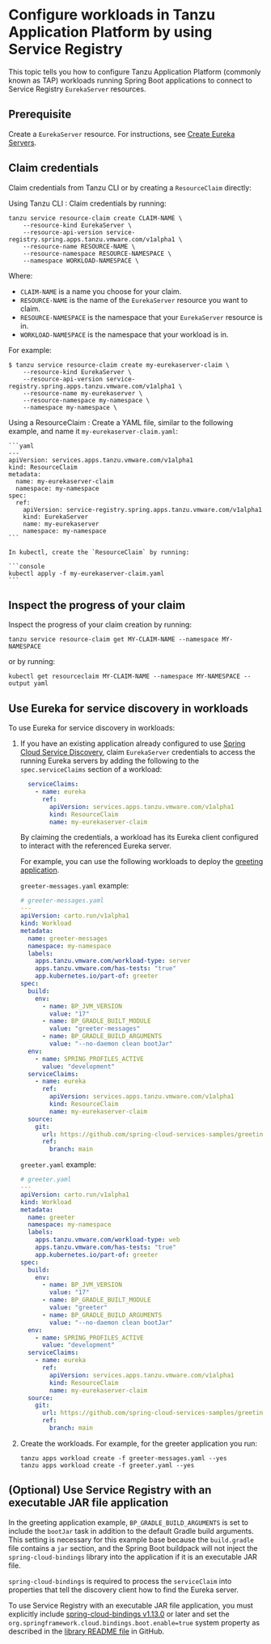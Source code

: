 # Configure workloads in Tanzu Application Platform by using Service Registry

This topic tells you how to configure Tanzu Application Platform (commonly known as TAP) workloads
running Spring Boot applications to connect to Service Registry `EurekaServer` resources.

## <a id='prereq'></a> Prerequisite

Create a `EurekaServer` resource. For instructions, see
[Create Eureka Servers](./configure-eureka-servers.hbs.md).

## <a id="claim-creds"></a> Claim credentials

Claim credentials from Tanzu CLI or by creating a `ResourceClaim` directly:

Using Tanzu CLI
: Claim credentials by running:

   ```console
   tanzu service resource-claim create CLAIM-NAME \
       --resource-kind EurekaServer \
       --resource-api-version service-registry.spring.apps.tanzu.vmware.com/v1alpha1 \
       --resource-name RESOURCE-NAME \
       --resource-namespace RESOURCE-NAMESPACE \
       --namespace WORKLOAD-NAMESPACE \
   ```

   Where:

   - `CLAIM-NAME` is a name you choose for your claim.
   - `RESOURCE-NAME` is the name of the `EurekaServer` resource you want to claim.
   - `RESOURCE-NAMESPACE` is the namespace that your `EurekaServer` resource is in.
   - `WORKLOAD-NAMESPACE` is the namespace that your workload is in.

   For example:

   ```console
   $ tanzu service resource-claim create my-eurekaserver-claim \
       --resource-kind EurekaServer \
       --resource-api-version service-registry.spring.apps.tanzu.vmware.com/v1alpha1 \
       --resource-name my-eurekaserver \
       --resource-namespace my-namespace \
       --namespace my-namespace \
   ```

Using a ResourceClaim
: Create a YAML file, similar to the following example, and name it `my-eurekaserver-claim.yaml`:

    ```yaml
    ---
    apiVersion: services.apps.tanzu.vmware.com/v1alpha1
    kind: ResourceClaim
    metadata:
      name: my-eurekaserver-claim
      namespace: my-namespace
    spec:
      ref:
        apiVersion: service-registry.spring.apps.tanzu.vmware.com/v1alpha1
        kind: EurekaServer
        name: my-eurekaserver
        namespace: my-namespace
    ```

    In kubectl, create the `ResourceClaim` by running:

    ```console
    kubectl apply -f my-eurekaserver-claim.yaml
    ```

## <a id="inspect"></a> Inspect the progress of your claim

Inspect the progress of your claim creation by running:

```console
tanzu service resource-claim get MY-CLAIM-NAME --namespace MY-NAMESPACE
```

or by running:

```console
kubectl get resourceclaim MY-CLAIM-NAME --namespace MY-NAMESPACE --output yaml
```

## <a id="inspect"></a> Use Eureka for service discovery in workloads

To use Eureka for service discovery in workloads:

1. If you have an existing application already configured to use
   [Spring Cloud Service Discovery](https://cloud.spring.io/spring-cloud-netflix/reference/html/#service-discovery-eureka-clients),
   claim `EurekaServer` credentials to access the running Eureka servers by adding the following to
   the `spec.serviceClaims` section of a workload:

    ```yaml
      serviceClaims:
        - name: eureka
          ref:
            apiVersion: services.apps.tanzu.vmware.com/v1alpha1
            kind: ResourceClaim
            name: my-eurekaserver-claim
    ```

   By claiming the credentials, a workload has its Eureka client configured to interact with the
   referenced Eureka server.

   For example, you can use the following workloads to deploy the
   [greeting application](https://github.com/spring-cloud-services-samples/greeting).

   `greeter-messages.yaml` example:

    ```yaml
    # greeter-messages.yaml
    ---
    apiVersion: carto.run/v1alpha1
    kind: Workload
    metadata:
      name: greeter-messages
      namespace: my-namespace
      labels:
        apps.tanzu.vmware.com/workload-type: server
        apps.tanzu.vmware.com/has-tests: "true"
        app.kubernetes.io/part-of: greeter
    spec:
      build:
        env:
          - name: BP_JVM_VERSION
            value: "17"
          - name: BP_GRADLE_BUILT_MODULE
            value: "greeter-messages"
          - name: BP_GRADLE_BUILD_ARGUMENTS
            value: "--no-daemon clean bootJar"
      env:
        - name: SPRING_PROFILES_ACTIVE
          value: "development"
      serviceClaims:
        - name: eureka
          ref:
            apiVersion: services.apps.tanzu.vmware.com/v1alpha1
            kind: ResourceClaim
            name: my-eurekaserver-claim
      source:
        git:
          url: https://github.com/spring-cloud-services-samples/greeting
          ref:
            branch: main
    ```

   `greeter.yaml` example:

    ```yaml
    # greeter.yaml
    ---
    apiVersion: carto.run/v1alpha1
    kind: Workload
    metadata:
      name: greeter
      namespace: my-namespace
      labels:
        apps.tanzu.vmware.com/workload-type: web
        apps.tanzu.vmware.com/has-tests: "true"
        app.kubernetes.io/part-of: greeter
    spec:
      build:
        env:
          - name: BP_JVM_VERSION
            value: "17"
          - name: BP_GRADLE_BUILT_MODULE
            value: "greeter"
          - name: BP_GRADLE_BUILD_ARGUMENTS
            value: "--no-daemon clean bootJar"
      env:
        - name: SPRING_PROFILES_ACTIVE
          value: "development"
      serviceClaims:
        - name: eureka
          ref:
            apiVersion: services.apps.tanzu.vmware.com/v1alpha1
            kind: ResourceClaim
            name: my-eurekaserver-claim
      source:
        git:
          url: https://github.com/spring-cloud-services-samples/greeting
          ref:
            branch: main
    ```

2. Create the workloads. For example, for the greeter application you run:

   ```console
   tanzu apps workload create -f greeter-messages.yaml --yes
   tanzu apps workload create -f greeter.yaml --yes
   ```

## <a id="exec-jar-file-app"></a> (Optional) Use Service Registry with an executable JAR file application

In the greeting application example, `BP_GRADLE_BUILD_ARGUMENTS` is set to include the `bootJar`
task in addition to the default Gradle build arguments. This setting is necessary for this example
base because the `build.gradle` file contains a `jar` section, and the Spring Boot buildpack will
not inject the `spring-cloud-bindings` library into the application if it is an executable JAR file.

`spring-cloud-bindings` is required to process the `serviceClaim` into properties that tell the
discovery client how to find the Eureka server.

To use Service Registry with an executable JAR file application, you must explicitly include
[spring-cloud-bindings v1.13.0](https://mvnrepository.com/artifact/org.springframework.cloud/spring-cloud-bindings/1.13.0)
or later and set the `org.springframework.cloud.bindings.boot.enable=true` system property as described
in the [library README file](https://github.com/spring-cloud/spring-cloud-bindings#spring-boot-configuration)
in GitHub.